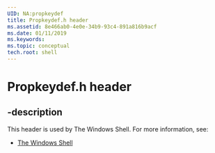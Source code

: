 ```yaml
---
UID: NA:propkeydef
title: Propkeydef.h header
ms.assetid: 8e466ab0-4e0e-34b9-93c4-891a816b9acf
ms.date: 01/11/2019
ms.keywords: 
ms.topic: conceptual
tech.root: shell
---
```


# Propkeydef.h header


## -description


This header is used by The Windows Shell. For more information, see:

- [The Windows Shell](../_shell/index.md)

